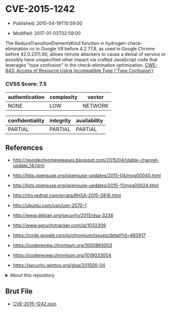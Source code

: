 # CVE-2015-1242

- Published: 2015-04-19T10:59:00

- Modified: 2017-01-03T02:59:00

The ReduceTransitionElementsKind function in hydrogen-check-elimination.cc in Google V8 before 4.2.77.8, as used in Google Chrome before 42.0.2311.90, allows remote attackers to cause a denial of service or possibly have unspecified other impact via crafted JavaScript code that leverages "type confusion" in the check-elimination optimization. <a href="https://cwe.mitre.org/data/definitions/843.html">CWE-843: Access of Resource Using Incompatible Type ('Type Confusion')</a>

### CVSS Score: **7.5**

| authentication | complexity | vector |
| --- | --- | --- |
| NONE | LOW | NETWORK |

| confidentiality | integrity | availability |
| --- | --- | --- |
| PARTIAL | PARTIAL | PARTIAL |

## References

* http://googlechromereleases.blogspot.com/2015/04/stable-channel-update_14.html

* http://lists.opensuse.org/opensuse-updates/2015-04/msg00040.html

* http://lists.opensuse.org/opensuse-updates/2015-11/msg00024.html

* http://rhn.redhat.com/errata/RHSA-2015-0816.html

* http://ubuntu.com/usn/usn-2570-1

* http://www.debian.org/security/2015/dsa-3238

* http://www.securitytracker.com/id/1032209

* https://code.google.com/p/chromium/issues/detail?id=460917

* https://codereview.chromium.org/1000893003

* https://codereview.chromium.org/1019033004

* https://security.gentoo.org/glsa/201506-04

<details>
<summary>About this repository</summary> 

  This repository is part of the project [Live Hack CVE](https://github.com/Live-Hack-CVE). Main website can be found [www.live-hack.org](https://www.live-hack.org) 
  
  Made by [Sn0wAlice](https://github.com/Sn0wAlice) for the people that care about security and need to have a feed of the latest CVEs. Hope you enjoy it, don't forget to star the repo and follow me on [Twitter](https://twitter.com/Sn0wAlice) and [Github](https://github.com/Sn0wAlice). And that is my [personnal website](https://www.alice-snow.me/)

  - [Home Page](https://github.com/Live-Hack-CVE)
  - [Framework](https://github.com/Live-Hack-CVE/cve-framework)
  - [CVE database](https://github.com/Live-Hack-CVE/full_database)
  - [Changelog](https://github.com/Live-Hack-CVE/Changelog)
</details>

## Brut File

* [CVE-2015-1242.json](https://raw.githubusercontent.com/Live-Hack-CVE/full_database/main/cves/2015/CVE-2015-1242.json)


